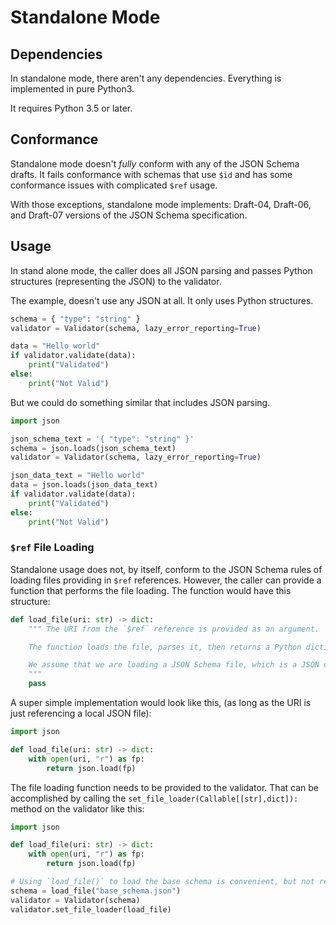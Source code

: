 # Standalone Mode

## Dependencies

In standalone mode, there aren't any dependencies.  Everything is implemented in pure Python3.

It requires Python 3.5 or later.

## Conformance

Standalone mode doesn't _fully_ conform with any of the JSON Schema drafts.  It fails conformance with schemas that use `$id` and has some conformance issues with complicated `$ref` usage.  

With those exceptions, standalone mode implements: Draft-04, Draft-06, and Draft-07 versions of the JSON Schema specification.

## Usage

In stand alone mode, the caller does all JSON parsing and passes Python structures (representing the JSON) to the validator.  

The example, doesn't use any JSON at all.  It only uses Python structures.

```py
schema = { "type": "string" }
validator = Validator(schema, lazy_error_reporting=True)

data = "Hello world"
if validator.validate(data):
    print("Validated")
else:
    print("Not Valid")
```

But we could do something similar that includes JSON parsing.

```py
import json

json_schema_text = '{ "type": "string" }'
schema = json.loads(json_schema_text)
validator = Validator(schema, lazy_error_reporting=True)

json_data_text = "Hello world"
data = json.loads(json_data_text)
if validator.validate(data):
    print("Validated")
else:
    print("Not Valid")
```

### `$ref` File Loading

Standalone usage does not, by itself, conform to the JSON Schema rules of loading files providing in `$ref` references.  However, the caller can provide a function that performs the file loading.  The function would have this structure:

```py
def load_file(uri: str) -> dict:
    """ The URI from the `$ref` reference is provided as an argument.  The URI is everything before the `#` in the `#ref` reference.

    The function loads the file, parses it, then returns a Python dictionary representation of the file contents.

    We assume that we are loading a JSON Schema file, which is a JSON object (thus we return a Python dictionary.)
    """
    pass
```

A super simple implementation would look like this, (as long as the URI is just referencing a local JSON file):

```py
import json

def load_file(uri: str) -> dict:
    with open(uri, "r") as fp:
        return json.load(fp)
```

The file loading function needs to be provided to the validator.  That can be accomplished by calling the `set_file_loader(Callable[[str],dict]):` method on the validator like this:

```py
import json

def load_file(uri: str) -> dict:
    with open(uri, "r") as fp:
        return json.load(fp)

# Using `load_file()` to load the base schema is convenient, but not required.
schema = load_file("base_schema.json")
validator = Validator(schema)
validator.set_file_loader(load_file)
```
